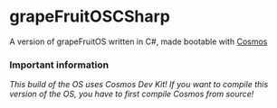 # grapeFruitOSCSharp
A version of grapeFruitOS written in C#, made bootable with [Cosmos](https://github.com/CosmosOS/Cosmos)

### Important information
*This build of the OS uses Cosmos Dev Kit! If you want to compile this version of the OS, you have to first compile Cosmos from source!*
